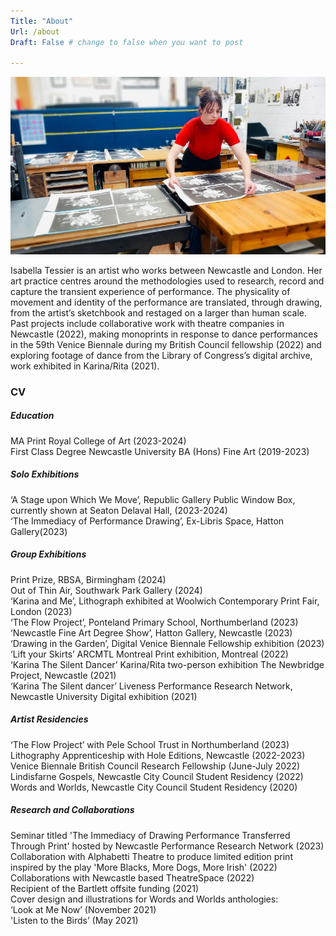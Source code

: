 ```yaml
---
Title: "About"
Url: /about 
Draft: False # change to false when you want to post

---
```


![A picture of Isabella Tessier printing](https://raw.githubusercontent.com/I5abellaTe55ier/issy-site-artistportfolio/main/assets/images/icons/printing-front.jpg)

Isabella Tessier is an artist who works between Newcastle and London. Her art practice centres around the methodologies used to research, record and capture the transient experience of performance. The physicality of movement and identity of the performance are translated, through drawing, from the artist’s sketchbook and restaged on a larger than human scale. Past projects include collaborative work with theatre companies in Newcastle (2022), making monoprints in response to dance performances in the 59th Venice Biennale during my British Council fellowship (2022) and exploring footage of dance from the Library of Congress’s digital archive, work exhibited in Karina/Rita (2021).

### CV

##### Education

MA Print Royal College of Art (2023-2024)  
First Class Degree Newcastle University BA (Hons) Fine Art (2019-2023)


##### Solo Exhibitions

‘A Stage upon Which We Move’, Republic Gallery Public Window Box, currently shown at Seaton Delaval Hall, (2023-2024)  
‘The Immediacy of Performance Drawing’, Ex-Libris Space, Hatton Gallery(2023)  

##### Group Exhibitions

Print Prize, RBSA, Birmingham (2024)  
Out of Thin Air, Southwark Park Gallery (2024)  
‘Karina and Me’, Lithograph exhibited at Woolwich Contemporary Print Fair, London (2023)  
‘The Flow Project’, Ponteland Primary School, Northumberland (2023)  
‘Newcastle Fine Art Degree Show’, Hatton Gallery, Newcastle (2023)  
‘Drawing in the Garden’, Digital Venice Biennale Fellowship exhibition (2023)  
‘Lift your Skirts’ ARCMTL Montreal Print exhibition, Montreal (2022)  
‘Karina The Silent Dancer’ Karina/Rita two-person exhibition The Newbridge Project, Newcastle (2021)  
‘Karina The Silent dancer’ Liveness Performance Research Network, Newcastle University Digital exhibition (2021)  


##### Artist Residencies

‘The Flow Project’ with Pele School Trust in Northumberland (2023)  
Lithography Apprenticeship with Hole Editions, Newcastle (2022-2023)  
Venice Biennale British Council Research Fellowship (June-July 2022)  
Lindisfarne Gospels, Newcastle City Council Student Residency (2022)  
Words and Worlds, Newcastle City Council Student Residency (2020)  


##### Research and Collaborations

Seminar titled 'The Immediacy of Drawing Performance Transferred Through Print' hosted by Newcastle Performance Research Network (2023)  
Collaboration with Alphabetti Theatre to produce limited edition print inspired by the play 'More Blacks, More Dogs, More Irish' (2022)  
Collaborations with Newcastle based TheatreSpace (2022)  
Recipient of the Bartlett offsite funding (2021)  
Cover design and illustrations for Words and Worlds anthologies:  
‘Look at Me Now’ (November 2021)  
'Listen to the Birds’ (May 2021)  
